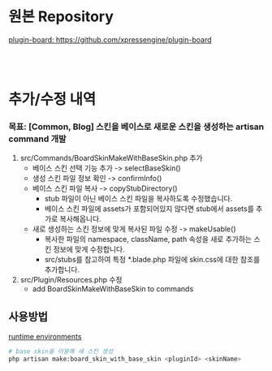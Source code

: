 # 원본 Repository

<a href="https://github.com/xpressengine/plugin-board">plugin-board: https://github.com/xpressengine/plugin-board</a>

<br><br>

# 추가/수정 내역

### 목표: [Common, Blog] 스킨을 베이스로 새로운 스킨을 생성하는 artisan command 개발

1. src/Commands/BoardSkinMakeWithBaseSkin.php 추가
   - 베이스 스킨 선택 기능 추가 -> selectBaseSkin()
   - 생성 스킨 파일 정보 확인 -> confirmInfo()
   - 베이스 스킨 파일 복사 -> copyStubDirectory()
      - stub 파일이 아닌 베이스 스킨 파일을 복사하도록 수정했습니다.
      - 베이스 스킨 파일에 assets가 포함되어있지 않다면 stub에서 assets를 추가로 복사해옵니다.
   - 새로 생성하는 스킨 정보에 맞게 복사된 파일 수정 -> makeUsable()
      - 복사한 파일의 namespace, className, path 속성을 새로 추가하는 스킨 정보에 맞게 수정합니다.
      - src/stubs를 참고하여 특정 *.blade.php 파일에 skin.css에 대한 참조를 추가합니다.
2. src/Plugin/Resources.php 수정
   - add BoardSkinMakeWithBaseSkin to commands

## 사용방법


<a href="https://github.com/parkjg20/xe_docker">runtime environments</a>

```bash
# base skin을 이용해 새 스킨 생성
php artisan make:board_skin_with_base_skin <pluginId> <skinName>
```
